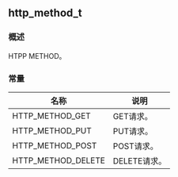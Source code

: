 ## http\_method\_t
### 概述
 HTPP METHOD。

### 常量
<p id="http_method_t_consts">

| 名称 | 说明 | 
| -------- | ------- | 
| HTTP\_METHOD\_GET | GET请求。 |
| HTTP\_METHOD\_PUT | PUT请求。 |
| HTTP\_METHOD\_POST | POST请求。 |
| HTTP\_METHOD\_DELETE | DELETE请求。 |
